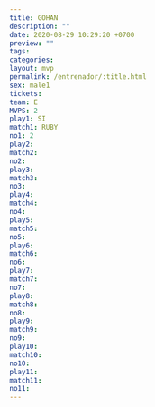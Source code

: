 ```yaml
---
title: GOHAN
description: ""
date: 2020-08-29 10:29:20 +0700
preview: ""
tags: 
categories: 
layout: mvp
permalink: /entrenador/:title.html
sex: male1
tickets: 
team: E
MVPS: 2
play1: SI
match1: RUBY
no1: 2
play2: 
match2: 
no2: 
play3: 
match3: 
no3: 
play4: 
match4: 
no4: 
play5: 
match5: 
no5: 
play6: 
match6: 
no6: 
play7: 
match7: 
no7: 
play8: 
match8: 
no8: 
play9: 
match9: 
no9: 
play10: 
match10: 
no10: 
play11: 
match11: 
no11:
---
```


